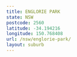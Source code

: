 ```yaml
---
title: ENGLORIE PARK
state: NSW
postcode: 2560
latitude: -34.194216
longitude: 150.768408
url: /nsw/englorie-park/
layout: suburb
---
```

